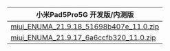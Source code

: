 | 小米Pad5Pro5G  开发版/内测版    |
| ---- |
| [miui_ENUMA_21.9.18_51698b407e_11.0.zip](https://hugeota.d.miui.com/21.9.18/miui_ENUMA_21.9.18_51698b407e_11.0.zip)    |
| [miui_ENUMA_21.9.17_6a6ccfb320_11.0.zip](https://hugeota.d.miui.com/21.9.17/miui_ENUMA_21.9.17_6a6ccfb320_11.0.zip)    |
